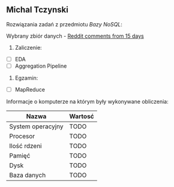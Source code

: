 ## Michal Tczynski

Rozwiązania zadań z przedmiotu *Bazy NoSQL*:

Wybrany zbiór danych - [Reddit comments from 15 days](https://www.reddit.com/r/datasets/comments/1mbsa2/155m_reddit_comments_over_15_days/)

1. Zaliczenie:
 - [ ] EDA
 - [ ] Aggregation Pipeline
1. Egzamin:
 - [ ] MapReduce

Informacje o komputerze na którym były wykonywane obliczenia:

| Nazwa                 | Wartosć    |
|-----------------------|------------|
| System operacyjny     | TODO |
| Procesor              | TODO |
| Ilość rdzeni          | TODO |
| Pamięć                | TODO |
| Dysk                  | TODO |
| Baza danych           | TODO |
